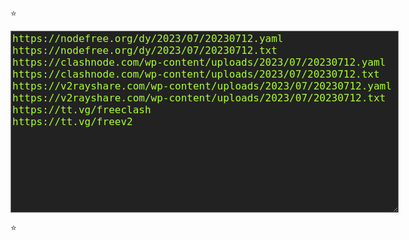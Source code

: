 <pre>
⭐
</pre>

<textarea rows="15" cols="60" id="code">
https://nodefree.org/dy/2023/07/20230712.yaml
https://nodefree.org/dy/2023/07/20230712.txt
https://clashnode.com/wp-content/uploads/2023/07/20230712.yaml
https://clashnode.com/wp-content/uploads/2023/07/20230712.txt
https://v2rayshare.com/wp-content/uploads/2023/07/20230712.yaml
https://v2rayshare.com/wp-content/uploads/2023/07/20230712.txt
https://tt.vg/freeclash
https://tt.vg/freev2
</textarea>

<pre>
⭐
</pre>

<script type="text/javascript">

preCast();

function preCast() {
  let textArElement = document.querySelector('textarea');
  let arrayFromTextArea = textArElement.value
  .split(String.fromCharCode(10))
  .filter(line => line.trim() !== '');

  let perLine = [];
  let perOption = [];
  let selectArea = document.createElement('select');
  for (let i=0;i<arrayFromTextArea.length;i++)
  {
    perOption[i] = document.createElement('option');
    perLine[i] = arrayFromTextArea[i];
    perOption[i].innerText = matchRegex(perLine[i]);
    selectArea.appendChild(perOption[i]);
    perOption[i].onclick=function(){
      navigator.clipboard.writeText(this.innerText);};
  }
  let breakLine = document.createElement('br');
  selectArea.size = arrayFromTextArea.length;
  textArElement.parentNode.insertBefore(selectArea, textArElement);
  textArElement.parentNode.insertBefore(breakLine, textArElement);
}

function matchRegex (inputUrl) {
  let packageModule = [];
  let yyyyMmDd = /\/\d{4}\/\d{2}\/\d{8}\./i;
  packageModule = inputUrl.split(yyyyMmDd);
  return inputUrl.match(yyyyMmDd) ? packageModule[0] + 
  tamperCalendar() + packageModule[1] : inputUrl;
}

function tamperCalendar () {
  let currentDay = new Date();
  let currentYear = currentDay.getFullYear();
  let currentMonth = currentDay.getMonth() + 1;
  let currentDate = currentDay.getDate();
  let tamperModule = '/' + currentYear + '/'
   + padStart2(currentMonth)+ '/' + currentYear + padStart2
   (currentMonth) + padStart2(currentDate - 1) + '.';
  return tamperModule;
}

function padStart2(inputDigit) {
  let outStr = inputDigit.toString().padStart(2, '0');
  return outStr;
}
</script>

<style type="text/css">
textarea {
  background-color:#222222;
  color: #ADFF2F;
  font-size: 16px;
}
</style>
